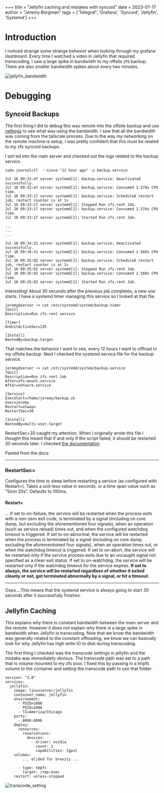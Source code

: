 +++ 
title = "Jellyfin caching and mistakes with syncoid"
date = 2023-07-17
author = "Jeremy Borgman"
tags = ['Telegraf', 'Grafana', 'Syncoid', 'Jellyfin', 'Systemd']
+++


# Introduction
I noticed strange some strange behavior when looking through my grafana dashboard. Every time I watched a video in Jellyfin that required transcoding, I saw a large spike in bandwidth to my offsite zfs backup. There are also smaller bandwidth spikes about every two minutes. 


![jellyfin_bandwidth](/post/jellyfin_bandwidth/jellyfin_bandwidth.png)


# Debugging 

## Syncoid Backups
The first thing I did to debug this was remote into the offsite backup and use [nethogs](https://github.com/raboof/nethogs) to see what was using the bandwidth. I saw that all the bandwidth was coming from the tailscale process. Due to the way  my networking on the remote machine is setup, I was pretty confident that this must be related to my zfs syncoid backups.

I ssh'ed into the main server and checked out the logs related to the backup service.

```
sudo journalctl  --since "12 hour ago" -u backup.service
```


```
Jul 16 09:32:47 server systemd[1]: backup.service: Deactivated successfully.
Jul 16 09:32:47 server systemd[1]: backup.service: Consumed 2.574s CPU time.
Jul 16 09:33:17 server systemd[1]: backup.service: Scheduled restart job, restart counter is at 1>
Jul 16 09:33:17 server systemd[1]: Stopped Run zfs.rent Job.
Jul 16 09:33:17 server systemd[1]: backup.service: Consumed 2.574s CPU time.
Jul 16 09:33:17 server systemd[1]: Started Run zfs.rent Job.

...
...
...

Jul 16 09:34:31 server systemd[1]: backup.service: Deactivated successfully.
Jul 16 09:34:31 server systemd[1]: backup.service: Consumed 2.560s CPU time.
Jul 16 09:35:02 server systemd[1]: backup.service: Scheduled restart job, restart counter is at 1>
Jul 16 09:35:02 server systemd[1]: Stopped Run zfs.rent Job.
Jul 16 09:35:02 server systemd[1]: backup.service: Consumed 2.560s CPU time.
Jul 16 09:35:02 server systemd[1]: Started Run zfs.rent Job.
```

Interesting! About 30 seconds after the previous job completes, a new one starts. I have a systemd timer managing this service so I looked at that file.  


```
jeremy@server ~> cat /etc/systemd/system/backup.timer
[Unit]
Description=Run zfs.rent service

[Timer]
OnUnitActiveSec=12h

[Install]
WantedBy=backup.target
```

That matches the behavior I want to see, every 12 hours I want to offload to my offsite backup. Next I checked the systemd service file for the backup service. 

```
jeremy@server ~> cat /etc/systemd/system/backup.service
[Unit]
Description=Run zfs.rent Job
After=zfs-mount.service
After=network.service

[Service]
ExecStart=/home/jeremy/backup.sh
User=jeremy
Restart=always
RestartSec=30

[Install]
WantedBy=multi-user.target
```
RestartSec=30 caught my attention. When I originally wrote this file I thought this meant that if and only if the script failed, it should be restarted 30 seconds later. I checked [the documentation](https://www.freedesktop.org/software/systemd/man/systemd.service.html)


Pasted from the docs:
***
### RestartSec=
Configures the time to sleep before restarting a service (as configured with Restart=). Takes a unit-less value in seconds, or a time span value such as "5min 20s". Defaults to 100ms.

#### Restart=
...
 If set to on-failure, the service will be restarted when the process exits with a non-zero exit code, is terminated by a signal (including on core dump, but excluding the aforementioned four signals), when an operation (such as service reload) times out, and when the configured watchdog timeout is triggered. If set to on-abnormal, the service will be restarted when the process is terminated by a signal (including on core dump, excluding the aforementioned four signals), when an operation times out, or when the watchdog timeout is triggered. If set to on-abort, the service will be restarted only if the service process exits due to an uncaught signal not specified as a clean exit status. If set to on-watchdog, the service will be restarted only if the watchdog timeout for the service expires. **If set to always, the service will be restarted regardless of whether it exited cleanly or not, got terminated abnormally by a signal, or hit a timeout.**
***

Oops....This means that the systemd service is always going to start 30 seconds after it successfully finishes.

## Jellyfin Caching
This explains why there is constant bandwidth between the main server and the remote. However it does not explain why there is a large spike in bandwidth when Jellyfin is transcoding. Now that we know the bandwidth was generally related to the constant offloading, we know we can basically look for why Jellyfin has high write IO to disk during transcoding. 

The first thing I checked was the transcode settings in jellyfin and the mistake was immediately obvious. The transcode path was set to a path that is volume mounted to my zfs pool. I fixed this by passing in a tmpfs volume to the container and setting the transcode path to use that folder:

```
version: "3.0"
services:
  jellyfin:
    image: linuxserver/jellyfin
    container_name: jellyfin
    environment:
      - PUID=1000
      - PGID=1000
      - TZ=America/Chicago
    ports:
      - 8096:8096
    deploy:
      resources:
        reservations:
          devices:
            - driver: nvidia
              count: 1
              capabilities: [gpu]
    volumes:
        ... elided for brevity ...

      - type: tmpfs
        target: /tmp:exec
    restart: unless-stopped

```

![transcode_setting](/post/jellyfin_bandwidth/transcode.png)

